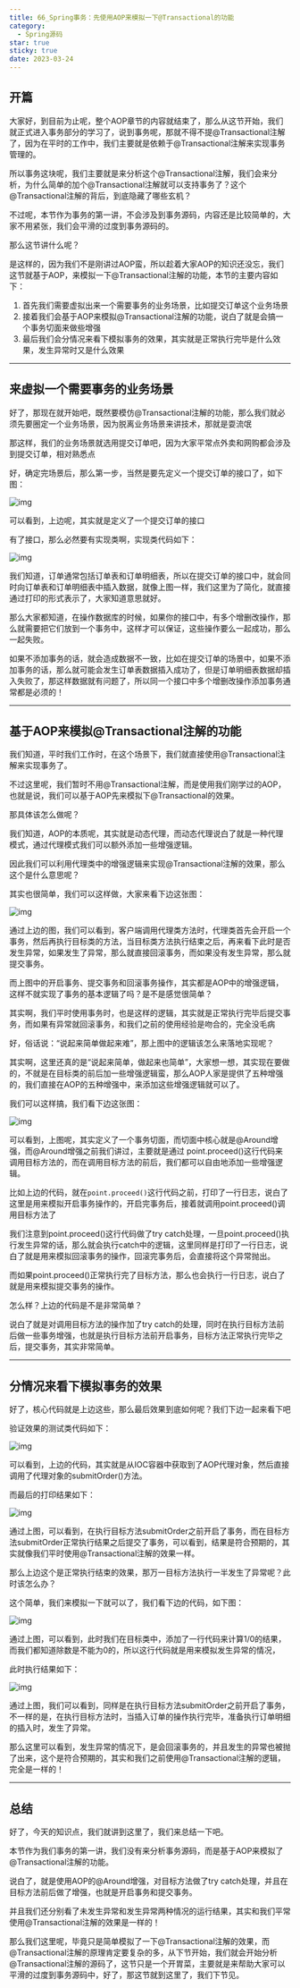 ```yaml
---
title: 66_Spring事务：先使用AOP来模拟一下@Transactional的功能
category:
  - Spring源码
star: true
sticky: true
date: 2023-03-24
---
```


<!-- more -->

## 开篇

大家好，到目前为止呢，整个AOP章节的内容就结束了，那么从这节开始，我们就正式进入事务部分的学习了，说到事务呢，那就不得不提@Transactional注解了，因为在平时的工作中，我们主要就是依赖于@Transactional注解来实现事务管理的。

所以事务这块呢，我们主要就是来分析这个@Transactional注解，我们会来分析，为什么简单的加个@Transactional注解就可以支持事务了？这个@Transactional注解的背后，到底隐藏了哪些玄机？

不过呢，本节作为事务的第一讲，不会涉及到事务源码，内容还是比较简单的，大家不用紧张，我们会平滑的过度到事务源码的。

那么这节讲什么呢？

是这样的，因为我们不是刚讲过AOP蛮，所以趁着大家AOP的知识还没忘，我们这节就基于AOP，来模拟一下@Transactional注解的功能，本节的主要内容如下：

1. 首先我们需要虚拟出来一个需要事务的业务场景，比如提交订单这个业务场景
2. 接着我们会基于AOP来模拟@Transactional注解的功能，说白了就是会搞一个事务切面来做些增强
3. 最后我们会分情况来看下模拟事务的效果，其实就是正常执行完毕是什么效果，发生异常时又是什么效果

---

## 来虚拟一个需要事务的业务场景

好了，那现在就开始吧，既然要模仿@Transactional注解的功能，那么我们就必须先要圈定一个业务场景，因为脱离业务场景来讲技术，那就是耍流氓

那这样，我们的业务场景就选用提交订单吧，因为大家平常点外卖和网购都会涉及到提交订单，相对熟悉点

好，确定完场景后，那么第一步，当然是要先定义一个提交订单的接口了，如下图：

![img](https://studyimages.oss-cn-beijing.aliyuncs.com/img/Spring/202303/202303171708840.png)

可以看到，上边呢，其实就是定义了一个提交订单的接口

有了接口，那么必然要有实现类啊，实现类代码如下：

![img](https://studyimages.oss-cn-beijing.aliyuncs.com/img/Spring/202303/202303171708996.png)

我们知道，订单通常包括订单表和订单明细表，所以在提交订单的接口中，就会同时向订单表和订单明细表中插入数据，就像上图一样，我们这里为了简化，就直接通过打印的形式表示了，大家知道意思就好。

那么大家都知道，在操作数据库的时候，如果你的接口中，有多个增删改操作，那么就需要把它们放到一个事务中，这样才可以保证，这些操作要么一起成功，那么一起失败。

如果不添加事务的话，就会造成数据不一致，比如在提交订单的场景中，如果不添加事务的话，那么就可能会发生订单表数据插入成功了，但是订单明细表数据却插入失败了，那这样数据就有问题了，所以同一个接口中多个增删改操作添加事务通常都是必须的！

---

## 基于AOP来模拟@Transactional注解的功能

我们知道，平时我们工作时，在这个场景下，我们就直接使用@Transactional注解来实现事务了。

不过这里呢，我们暂时不用@Transactional注解，而是使用我们刚学过的AOP，也就是说，我们可以基于AOP先来模拟下@Transactional的效果。

那具体该怎么做呢？

我们知道，AOP的本质呢，其实就是动态代理，而动态代理说白了就是一种代理模式，通过代理模式我们可以额外添加一些增强逻辑。

因此我们可以利用代理类中的增强逻辑来实现@Transactional注解的效果，那么这个是什么意思呢？

其实也很简单，我们可以这样做，大家来看下边这张图：

![img](https://studyimages.oss-cn-beijing.aliyuncs.com/img/Spring/202303/202303181106948.png)

通过上边的图，我们可以看到，客户端调用代理类方法时，代理类首先会开启一个事务，然后再执行目标类的方法，当目标类方法执行结束之后，再来看下此时是否发生异常，如果发生了异常，那么就直接回滚事务，而如果没有发生异常，那么就提交事务。

而上图中的开启事务、提交事务和回滚事务操作，其实都是AOP中的增强逻辑，这样不就实现了事务的基本逻辑了吗？是不是感觉很简单？

其实啊，我们平时使用事务时，也是这样的逻辑，其实就是正常执行完毕后提交事务，而如果有异常就回滚事务，和我们之前的使用经验是吻合的，完全没毛病

好，俗话说：“说起来简单做起来难”，那上图中的逻辑该怎么来落地实现呢？

其实啊，这里还真的是“说起来简单，做起来也简单”，大家想一想，其实现在要做的，不就是在目标类的前后加一些增强逻辑蛮，那么AOP人家是提供了五种增强的，我们直接在AOP的五种增强中，来添加这些增强逻辑就可以了。

我们可以这样搞，我们看下边这张图：

![img](https://studyimages.oss-cn-beijing.aliyuncs.com/img/Spring/202303/202303181107519.png)

可以看到，上图呢，其实定义了一个事务切面，而切面中核心就是@Around增强，而@Around增强之前我们讲过，主要就是通过 point.proceed()这行代码来调用目标方法的，而在调用目标方法的前后，我们都可以自由地添加一些增强逻辑。

比如上边的代码，就在`point.proceed()`这行代码之前，打印了一行日志，说白了这里是用来模拟开启事务操作的，开启完事务后，接着就调用point.proceed()调用目标方法了

我们注意到point.proceed()这行代码做了try catch处理，一旦point.proceed()执行发生异常的话，那么就会执行catch中的逻辑，这里同样是打印了一行日志，说白了就是用来模拟回滚事务的操作，回滚完事务后，会直接将这个异常抛出。

而如果point.proceed()正常执行完了目标方法，那么也会执行一行日志，说白了就是用来模拟提交事务的操作。

怎么样？上边的代码是不是非常简单？

说白了就是对调用目标方法的操作加了try catch的处理，同时在执行目标方法前后做一些事务增强，也就是执行目标方法前开启事务，目标方法正常执行完毕之后，提交事务，其实非常简单。

---

## 分情况来看下模拟事务的效果

好了，核心代码就是上边这些，那么最后效果到底如何呢？我们下边一起来看下吧

验证效果的测试类代码如下：

![img](https://studyimages.oss-cn-beijing.aliyuncs.com/img/Spring/202303/202303181114937.png)

可以看到，上边的代码，其实就是从IOC容器中获取到了AOP代理对象，然后直接调用了代理对象的submitOrder()方法。

而最后的打印结果如下：

![img](https://studyimages.oss-cn-beijing.aliyuncs.com/img/Spring/202303/202303181114882.png)

通过上图，可以看到，在执行目标方法submitOrder之前开启了事务，而在目标方法submitOrder正常执行结果之后提交了事务，可以看到，结果是符合预期的，其实就像我们平时使用@Transactional注解的效果一样。

那么上边这个是正常执行结束的效果，那万一目标方法执行一半发生了异常呢？此时该怎么办？

这个简单，我们来模拟一下就可以了，我们看下边的代码，如下图：

![img](https://studyimages.oss-cn-beijing.aliyuncs.com/img/Spring/202303/202303181114108.png)

通过上图，可以看到，此时我们在目标类中，添加了一行代码来计算1/0的结果，而我们都知道除数是不能为0的，所以这行代码就是用来模拟发生异常的情况，

此时执行结果如下：

![img](https://studyimages.oss-cn-beijing.aliyuncs.com/img/Spring/202303/202303181114268.png)

通过上图，我们可以看到，同样是在执行目标方法submitOrder之前开启了事务，不一样的是，在执行目标方法时，当插入订单的操作执行完毕，准备执行订单明细的插入时，发生了异常。

那么这里可以看到，发生异常的情况下，是会回滚事务的，并且发生的异常也被抛了出来，这个是符合预期的，其实和我们之前使用@Transactional注解的逻辑，完全是一样的！

---

## 总结

好了，今天的知识点，我们就讲到这里了，我们来总结一下吧。

本节作为我们事务的第一讲，我们没有来分析事务源码，而是基于AOP来模拟了@Transactional注解的功能。

说白了，就是使用AOP的@Around增强，对目标方法做了try catch处理，并且在目标方法前后做了增强，也就是开启事务和提交事务。

并且我们还分别看了未发生异常和发生异常两种情况的运行结果，其实和我们平常使用@Transactional注解的效果是一样的！

那么我们这里呢，毕竟只是简单模拟了一下@Transactional注解的效果，而@Transactional注解的原理肯定要复杂的多，从下节开始，我们就会开始分析@Transactional注解的源码了，这节只是一个开胃菜，主要就是来帮助大家可以平滑的过度到事务源码中，好了，那这节就到这里了，我们下节见。
